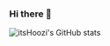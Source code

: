 ### Hi there 👋

![itsHoozi's GitHub stats](https://github-readme-stats.vercel.app/api?username=itshoozi&show_icons=true&theme=radical)

<!--
**itshoozi/itshoozi** is a ✨ _special_ ✨ repository because its `README.md` (this file) appears on your GitHub profile.

Here are some ideas to get you started:

- 🔭 I’m currently working on ...
- 🌱 I’m currently learning ...
- 👯 I’m looking to collaborate on ...
- 🤔 I’m looking for help with ...
- 💬 Ask me about ...
- 📫 How to reach me: ...
- 😄 Pronouns: ...
- ⚡ Fun fact: ...
-->
